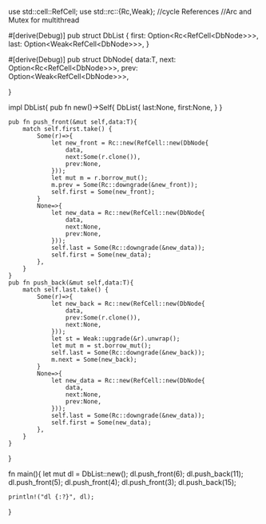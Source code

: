 use std::cell::RefCell;
use std::rc::{Rc,Weak};
//cycle References
//Arc and Mutex for multithread

#[derive(Debug)]
pub struct DbList<T> {
    first: Option<Rc<RefCell<DbNode<T>>>>,
    last: Option<Weak<RefCell<DbNode<T>>>>,
}

#[derive(Debug)]
pub struct DbNode<T>{
    data:T,
    next: Option<Rc<RefCell<DbNode<T>>>>,
    prev: Option<Weak<RefCell<DbNode<T>>>>,

}

impl<T> DbList<T>{
    pub fn new()->Self{
        DbList{
            last:None,
            first:None,
        }
    }

    pub fn push_front(&mut self,data:T){
        match self.first.take() {
            Some(r)=>{
                let new_front = Rc::new(RefCell::new(DbNode{
                    data,
                    next:Some(r.clone()),
                    prev:None,
                }));
                let mut m = r.borrow_mut();
                m.prev = Some(Rc::downgrade(&new_front));
                self.first = Some(new_front);
            }
            None=>{
                let new_data = Rc::new(RefCell::new(DbNode{
                    data,
                    next:None,
                    prev:None,
                }));
                self.last = Some(Rc::downgrade(&new_data));
                self.first = Some(new_data);
            },
        }
    }
    pub fn push_back(&mut self,data:T){
        match self.last.take() {
            Some(r)=>{
                let new_back = Rc::new(RefCell::new(DbNode{
                    data,
                    prev:Some(r.clone()),
                    next:None,
                }));
                let st = Weak::upgrade(&r).unwrap();
                let mut m = st.borrow_mut();
                self.last = Some(Rc::downgrade(&new_back));
                m.next = Some(new_back);
            }
            None=>{
                let new_data = Rc::new(RefCell::new(DbNode{
                    data,
                    next:None,
                    prev:None,
                }));
                self.last = Some(Rc::downgrade(&new_data));
                self.first = Some(new_data);
            },
        }
    }
}


fn main(){
    let mut dl = DbList::new();
    dl.push_front(6);
    dl.push_back(11);
    dl.push_front(5);
    dl.push_front(4);
    dl.push_front(3);
    dl.push_back(15);

    println!("dl {:?}", dl);
}
